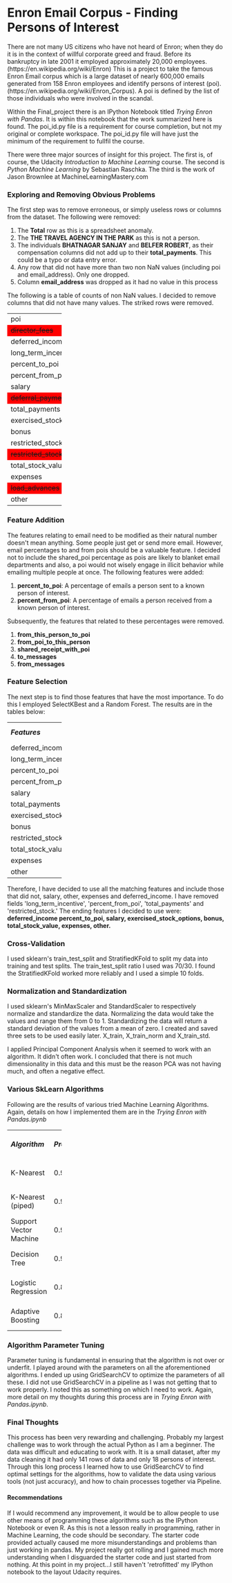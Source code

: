 <H1>Enron Email Corpus - Finding Persons of Interest</H1>
There are not many US citizens who have not heard of Enron; when they do it is in the context of willful corporate greed and fraud. Before its bankruptcy in late 2001 it employed approximately 20,000 employees. (https://en.wikipedia.org/wiki/Enron) This is a project to take the famous Enron Email corpus which is a large dataset of nearly 600,000 emails generated from 158 Enron employees and identify persons of interest (poi). (https://en.wikipedia.org/wiki/Enron_Corpus). A poi is defined by the list of those individuals who were involved in the scandal.

Within the Final_project there is an IPython Notebook titled <i>Trying Enron with Pandas</i>. It is within this notebook that the work summarized here is found. The poi_id.py file is a requirement for course completion, but not my original or complete workspace. The poi_id.py file will have just the minimum of the requirement to fullfil the course. 

There were three major sources of insight for this project. The first is, of course, the Udacity <i>Introduction to Machine Learning</i> course. The second is <i>Python Machine Learning</i> by Sebastian Raschka. The third is the work of Jason Brownlee at MachineLearningMastery.com

<h3>Exploring and Removing Obvious Problems</h3>
The first step was to remove erroneous, or simply useless rows or columns from the dataset. The following were removed: 
<ol>
<li>The <b>Total</b> row as this is a spreadsheet anomaly. </li>
<li>The <b>THE TRAVEL AGENCY IN THE PARK</b> as this is not a person. </li>
<li>The individuals <b>BHATNAGAR SANJAY</b> and <b>BELFER ROBERT</b>, as their compensation columns did not add up to their <b>total_payments</b>. This could be a typo or data entry error. </li>
<li>Any row that did not have more than two non NaN values (including poi and email_address). Only one dropped. </li>
<li>Column <b>email_address</b> was dropped as it had no value in this process</li>
</ol>
The following is a table of counts of non NaN values. I decided to remove columns that did not have many values. The striked rows were removed. 
<table style="width:25%">
  <tr>
    <td>poi</td><td>141</td>
  </tr>
  <tr bgcolor="#FF0000">
    <td><strike>director_fees</strike></td><td>14</td>
  </tr>
  <tr>
    <td>deferred_income</td><td>48</td>
  </tr>
  <tr>
    <td>long_term_incentive</td><td>65</td>
  </tr>
  <tr>
    <td>percent_to_poi</td><td>85</td>
  </tr>
  <tr>
    <td>percent_from_poi</td><td>85</td>
  </tr>
  <tr>
    <td>salary</td><td>94</td>
  </tr>
  <tr bgcolor="#FF0000">
    <td><strike>deferral_payments</strike></td><td>37</td>
  </tr>
  <tr>
    <td>total_payments</td><td>121</td>
  </tr>
  <tr>
    <td>exercised_stock_options</td><td>99</td>
  </tr>
  <tr>
    <td>bonus</td><td>81</td>
  </tr>
  <tr>
    <td>restricted_stock</td><td>108</td>
  </tr>
  <tr bgcolor="#FF0000">
    <td><strike>restricted_stock_deferred</strike></td><td>15</td>
  </tr>
  <tr>
    <td>total_stock_value</td><td>124</td>
  </tr>
  <tr>
    <td>expenses</td><td>94</td>
  </tr>
  <tr bgcolor="#FF0000">
    <td><strike>load_advances</strike></td><td>3</td>
  </tr>
  <tr>
    <td>other</td><td>90</td>
  </tr>
</table>

<h3>Feature Addition</h3>
The features relating to email need to be modified as their natural number doesn't mean anything. Some people just get or send more email. However, email percentages to and from pois should be a valuable feature. I decided not to include the shared_poi percentage as pois are likely to blanket email departments and also, a poi would not wisely engage in illicit behavior while emailing multiple people at once.
The following features were added: 
<ol>
<li><b>percent_to_poi</b>: A percentage of emails a person sent to a known person of interest. </li>
<li><b>percent_from_poi</b>: A percentage of emails a person received from a known person of interest. </li>
</ol> 
Subsequently, the features that related to these percentages were removed. 
<ol>
<li><b>from_this_person_to_poi</b></li>
<li><b>from_poi_to_this_person</b></li>
<li><b>shared_receipt_with_poi</b></li>
<li><b>to_messages</b></li>
<li><b>from_messages</b></li>
</ol>

<h3>Feature Selection</h3>
The next step is to find those features that have the most importance. To do this I employed SelectKBest and a Random Forest. The results are in the tables below: 

<table style="width:25%">
  <tr><td><b><i>Features</b></i></td><td><b><i>SelectKBest</b></i></td><td><b><i>Random Forest</b></i></td></tr>
  <tr><td>deferred_income</td><td>11.1845801</td><td>0.064717</td></tr>
  <tr><td>long_term_incentive</td><td>9.6222121</td><td>0.058101</td></tr>
  <tr><td>percent_to_poi</td><td>15.9781241</td><td>0.124385</td></tr>
  <tr><td>percent_from_poi</td><td>2.9639901</td><td>0.061409</td></tr>
  <tr><td>salary</td><td>17.7178741</td><td>0.065869</td></tr>
  <tr><td>total_payments</td><td>9.0792751</td><td>0.069305</td></tr>
  <tr><td>exercised_stock_options</td><td>24.4310681</td><td>0.109634</td></tr>
  <tr><td>bonus</td><td>20.2571851</td><td>0.105969</td></tr>
  <tr><td>restricted_stock</td><td>8.8641111</td><td>0.064484</td></tr>
  <tr><td>total_stock_value</td><td>23.6122891</td><td>0.092194</td></tr>
  <tr><td>expenses</td><td>5.8153281</td><td>0.090443</td></tr>
  <tr><td>other</td><td>4.0852121</td><td>0.093490</td></tr>
</table>

Therefore, I have decided to use all the matching features and include those that did not, salary, other, expenses and deferred_income. I have removed fields 'long_term_incentive', 'percent_from_poi', 'total_payments' and 'restricted_stock.'
The ending features I decided to use were: <b>deferred_income	percent_to_poi,	salary,	exercised_stock_options,	bonus,	total_stock_value,	expenses,	other.</b>

<h3>Cross-Validation</h3>
I used sklearn's train_test_split and StratifiedKFold to split my data into training and test splits. The train_test_split ratio I used was 70/30. I found the StratifiedKFold worked more reliably and I used a simple 10 folds. 

<h3>Normalization and Standardization</h3>
I used sklearn's MinMaxScaler and StandardScaler to respectively normalize and standardize the data. Normalizing the data would take the values and range them from 0 to 1. Standardizing the data will return a standard deviation of the values from a mean of zero. I created and saved three sets to be used easily later. X_train, X_train_norm and X_train_std. 

I applied Principal Component Analysis when it seemed to work with an algorithm. It didn't often work. I concluded that there is not much dimensionality in this data and this must be the reason PCA was not having much, and often a negative effect. 

<h3>Various SkLearn Algorithms</h3>
Following are the results of various tried Machine Learning Algorithms. Again, details on how I implemented them are in the <i>Trying Enron with Pandas.ipynb</i>
<table style="width:25%">
  <tr><td><b><i>Algorithm</b></i></td><td><b><i>Precision</b></i></td><td><b><i>Recall</b></i></td><td><b><i>F1-score</b></i></td>
      <td><b><i>Support</b></i></td><td><b><i>Cross-Val Accuracy</b></i></td></tr>
  <tr><td>K-Nearest</td><td>0.91</td><td>0.72</td><td>0.79</td><td>0.43</td><td>0.891 +/- 0.077</td></tr>
  <tr><td>K-Nearest (piped)</td><td>0.90</td><td>0.88</td><td>0.89</td><td>0.43</td><td>0.809 +/- 0.111</td></tr>
  <tr><td>Support Vector Machine</td><td>0.90</td><td>0.88</td><td>0.89</td><td>0.43</td><td>0.850 +/- 0.039</td></tr>
  <tr><td>Decision Tree</td><td>0.91</td><td>0.91</td><td>0.91</td><td>0.43</td><td>0.792 +/- 0.102</td></tr>
  <tr><td>Logistic Regression</td><td>0.87</td><td>0.93</td><td>0.90</td><td>0.43</td><td>0.855 +/- 0.085</td></tr>
  <tr><td>Adaptive Boosting</td><td>0.89</td><td>0.84</td><td>0.86</td><td>0.43</td><td>0.843 +/- 0.127</td></tr>
</table>

<h3>Algorithm Parameter Tuning</h3>
Parameter tuning is fundamental in ensuring that the algorithm is not over or underfit. I played around with the parameters on all the aforementioned algorithms. I ended up using GridSearchCV to optimize the parameters of all these. I did not use GridSearchCV in a pipeline as I was not getting that to work properly. I noted this as something on which I need to work. Again, more detail on my thoughts during this process are in <i>Trying Enron with Pandas.ipynb</i>.

<h3>Final Thoughts</h3>
This process has been very rewarding and challenging. Probably my largest challenge was to work through the actual Python as I am a beginner. The data was difficult and educating to work with. It is a small dataset, after my data cleaning it had only 141 rows of data and only 18 persons of interest. Through this long process I learned how to use GridSearchCV to find optimal settings for the algorithms, how to validate the data using various tools (not just accuracy), and how to chain processes together via Pipeline. 
<h4>Recommendations</h4>
If I would recommend any improvement, it would be to allow people to use other means of programming these algorithms such as the IPython Notebook or even R. As this is not a lesson really in programming, rather in Machine Learning, the code should be secondary. The starter code provided actually caused me more misunderstandings and problems than just working in pandas. My project really got rolling and I gained much more understanding when I disguarded the starter code and just started from nothing. At this point in my project...I still haven't 'retrofitted' my IPython notebook to the layout Udacity requires. 


